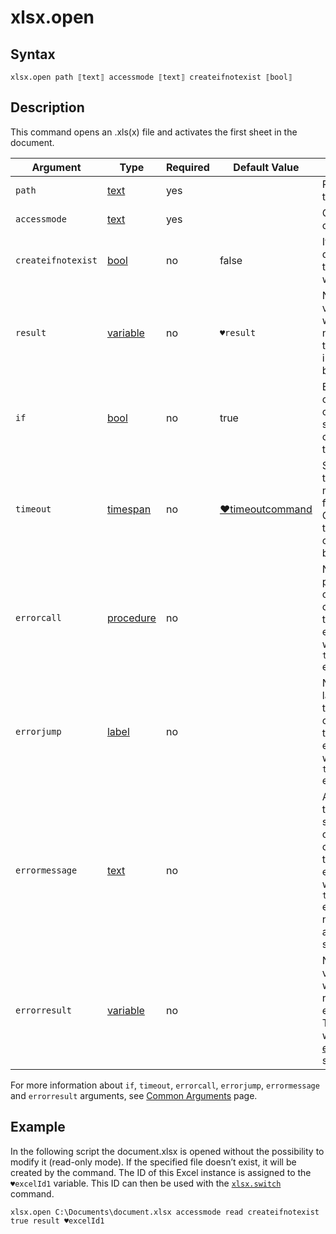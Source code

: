 # xlsx.open

## Syntax

```G1ANT
xlsx.open path ⟦text⟧ accessmode ⟦text⟧ createifnotexist ⟦bool⟧
```

## Description

This command opens an .xls(x) file and activates the first sheet in the document.

| Argument | Type | Required | Default Value | Description |
| -------- | ---- | -------- | ------------- | ----------- |
|`path`| [text](https://manual.g1ant.com/link/G1ANT.Language/G1ANT.Language/Structures/TextStructure.md) | yes|  | Path of a file to be opened |
|`accessmode`| [text](https://manual.g1ant.com/link/G1ANT.Language/G1ANT.Language/Structures/TextStructure.md) | yes|  | Can be `read` or `readwrite` |
|`createifnotexist`| [bool](https://manual.g1ant.com/link/G1ANT.Language/G1ANT.Language/Structures/BooleanStructure.md) | no | false | If a file doesn’t exist, the command will create it |
| `result`       | [variable](https://manual.g1ant.com/link/G1ANT.Language/G1ANT.Language/Structures/VariableStructure.md) | no       | `♥result`                                                   | Name of a variable where the ID number of this Excel instance will be stored |
| `if`           | [bool](https://manual.g1ant.com/link/G1ANT.Language/G1ANT.Language/Structures/BooleanStructure.md) | no       | true                                                        | Executes the command only if a specified condition is true   |
| `timeout`      | [timespan](https://manual.g1ant.com/link/G1ANT.Language/G1ANT.Language/Structures/TimeSpanStructure.md) | no       | [♥timeoutcommand](G1ANT.Language/G1ANT.Addon.Core/Variables/TimeoutCommandVariable.md) | Specifies time in milliseconds for G1ANT.Robot to wait for the command to be executed |
| `errorcall`    | [procedure](https://manual.g1ant.com/link/G1ANT.Language/G1ANT.Language/Structures/ProcedureStructure.md) | no       |                                                             | Name of a procedure to call when the command throws an exception or when a given `timeout` expires |
| `errorjump`    | [label](https://manual.g1ant.com/link/G1ANT.Language/G1ANT.Language/Structures/LabelStructure.md) | no       |                                                             | Name of the label to jump to when the command throws an exception or when a given `timeout` expires |
| `errormessage` | [text](https://manual.g1ant.com/link/G1ANT.Language/G1ANT.Language/Structures/TextStructure.md) | no       |                                                             | A message that will be shown in case the command throws an exception or when a given `timeout` expires, and no `errorjump` argument is specified |
| `errorresult`  | [variable](https://manual.g1ant.com/link/G1ANT.Language/G1ANT.Language/Structures/VariableStructure.md) | no       |                                                             | Name of a variable that will store the returned exception. The variable will be of [error](G1ANT.Language/G1ANT.Language/Structures/ErrorStructure.md) structure  |

For more information about `if`, `timeout`, `errorcall`, `errorjump`, `errormessage` and `errorresult` arguments, see [Common Arguments](https://manual.g1ant.com/link/G1ANT.Manual/appendices/common-arguments.md) page.

## Example

In the following script the document.xlsx is opened without the possibility to modify it (read-only mode). If the specified file doesn’t exist, it will be created by the command. The ID of this Excel instance is assigned to the `♥excelId1` variable. This ID can then be used with the [`xlsx.switch`](XlsxSwitchCommand.md) command.

```G1ANT
xlsx.open C:\Documents\document.xlsx accessmode read createifnotexist true result ♥excelId1
```

